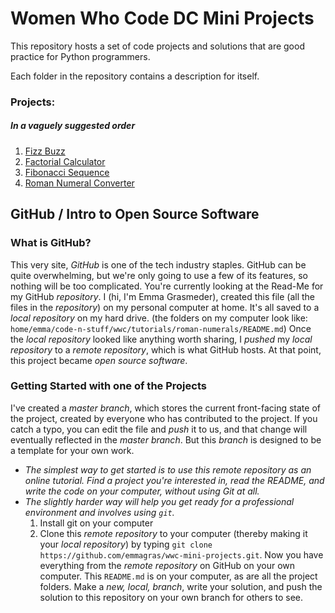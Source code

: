 # Women Who Code DC Mini Projects
This repository hosts a set of code projects and solutions that are good practice for Python programmers. 

Each folder in the repository contains a description for itself.
### Projects:
##### In a vaguely suggested order
1.  [Fizz Buzz](https://github.com/emmagras/wwc-mini-projects/tree/master/fizz-buzz)
2.  [Factorial Calculator](https://github.com/emmagras/wwc-mini-projects/tree/master/factorial)
1.  [Fibonacci Sequence](https://github.com/emmagras/wwc-mini-projects/tree/master/fibonacci)
2.  [Roman Numeral Converter](https://github.com/emmagras/wwc-mini-projects/tree/master/roman-numerals)


## GitHub / Intro to Open Source Software
### What is GitHub?
This very site, _GitHub_ is one of the tech industry staples. GitHub can be quite overwhelming, but we're only going to use a few of its features, so nothing will be too complicated.
You're currently looking at the Read-Me for my GitHub _repository_. I (hi, I'm Emma Grasmeder), created this file (all the files in the _repository_) on my personal computer at home. It's all saved to a _local repository_ on my hard drive. (the folders on my computer look like: `home/emma/code-n-stuff/wwc/tutorials/roman-numerals/README.md`) Once the _local repository_ looked like anything worth sharing, I _pushed_ my _local repository_ to a _remote repository_, which is what GitHub hosts. At that point, this project became _open source software_.

### Getting Started with one of the Projects
I've created a _master branch_, which stores the current front-facing state of the project, created by everyone who has contributed to the project. If you catch a typo, you can edit the file and _push_ it to us, and that change will eventually reflected in the _master branch_. But this _branch_ is designed to be a template for your own work. 
- *The simplest way to get started is to use this _remote repository_ as an online tutorial. Find a project you're interested in, read the README, and write the code on your computer, without using Git at all.*
- *The slightly harder way will help you get ready for a professional environment and involves using `git`.*
  1. Install git on your computer
  1. Clone this _remote repository_ to your computer (thereby making it your _local repository_) by typing `git clone https://github.com/emmagras/wwc-mini-projects.git`. 
  Now you have everything from the _remote repository_ on GitHub on your own computer. This `README.md` is on your computer, as are all the project folders. Make a _new, local, branch_, write your solution, and push the solution to this repository on your own branch for others to see.

